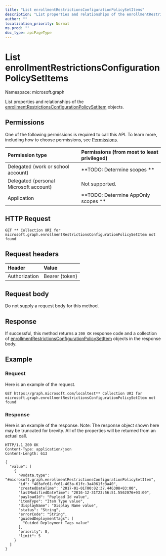 ```yaml
---
title: "List enrollmentRestrictionsConfigurationPolicySetItems"
description: "List properties and relationships of the enrollmentRestrictionsConfigurationPolicySetItem objects."
author: ""
localization_priority: Normal
ms.prod: ""
doc_type: apiPageType
---
```


# List enrollmentRestrictionsConfigurationPolicySetItems

Namespace: microsoft.graph

List properties and relationships of the [enrollmentRestrictionsConfigurationPolicySetItem](../resources/enrollmentrestrictionsconfigurationpolicysetitem.md) objects.

## Permissions
One of the following permissions is required to call this API. To learn more, including how to choose permissions, see [Permissions](/concepts/permissions-reference.md).

|Permission type|Permissions (from most to least privileged)|
|:---|:---|
|Delegated (work or school account)|**TODO: Determine scopes **|
|Delegated (personal Microsoft account)|Not supported.|
|Application|**TODO: Determine AppOnly scopes **|

## HTTP Request
<!-- {
  "blockType": "ignored"
}
-->
``` http
GET ** Collection URI for microsoft.graph.enrollmentRestrictionsConfigurationPolicySetItem not found
```

## Request headers
|Header|Value|
|:---|:---|
|Authorization|Bearer {token}|

## Request body
Do not supply a request body for this method.

## Response
If successful, this method returns a `200 OK` response code and a collection of [enrollmentRestrictionsConfigurationPolicySetItem](../resources/enrollmentrestrictionsconfigurationpolicysetitem.md) objects in the response body.

## Example

### Request
Here is an example of the request.
<!-- {
  "blockType": "request",
  "name": "get_enrollmentrestrictionsconfigurationpolicysetitem"
}
-->
``` http
GET https://graph.microsoft.com/localtest** Collection URI for microsoft.graph.enrollmentRestrictionsConfigurationPolicySetItem not found
```

### Response
Here is an example of the response. Note: The response object shown here may be truncated for brevity. All of the properties will be returned from an actual call.
<!-- {
  "blockType": "response",
  "truncated": true,
  "@odata.type": "collection(microsoft.graph.enrollmentrestrictionsconfigurationpolicysetitem)"
}
-->
``` http
HTTP/1.1 200 OK
Content-Type: application/json
Content-Length: 613

{
  "value": [
    {
      "@odata.type": "#microsoft.graph.enrollmentRestrictionsConfigurationPolicySetItem",
      "id": "403afc61-fc61-403a-61fc-3a4061fc3a40",
      "createdDateTime": "2017-01-01T00:02:37.446308+03:00",
      "lastModifiedDateTime": "2016-12-31T23:56:51.5562076+03:00",
      "payloadId": "Payload Id value",
      "itemType": "Item Type value",
      "displayName": "Display Name value",
      "status": "String",
      "errorCode": "String",
      "guidedDeploymentTags": [
        "Guided Deployment Tags value"
      ],
      "priority": 8,
      "limit": 5
    }
  ]
}
```

